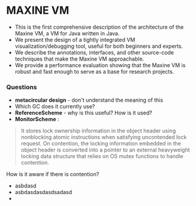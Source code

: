 # **MAXINE VM**
- This is the first comprehensive description of the architecture of the Maxine VM, a
VM for Java written in Java.
- We present the design of a tightly integrated VM visualization/debugging tool, useful
for both beginners and experts.
- We describe the annotations, interfaces, and other source-code techniques that make
the Maxine VM approachable.
- We provide a performance evaluation showing that the Maxine VM is robust and
fast enough to serve as a base for research projects.

### Questions
- **metacircular design** - don't understand the meaning of this
- Which GC does it currently use?
- **ReferenceScheme** - why is this useful? How is it used?
- **MonitorScheme** :
> It stores lock ownership information in the object header
using nonblocking atomic instructions when satisfying uncontended lock request. On
contention, the locking information embedded in the object header is converted into
a pointer to an external heavyweight locking data structure that relies on OS mutex
functions to handle contention.

How is it aware if there is contention?

- asbdasd
- asbdasdasdasdsadasd
- 

